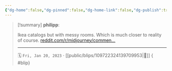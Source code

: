 ```yaml
---
{"dg-home":false,"dg-pinned":false,"dg-home-link":false,"dg-publish":true,"tags":["dgblip"],"disabled rules":["yaml-title","yaml-title-alias","file-name-heading"],"title":"philipp on mastodon @ 2023-01-20","created-date":"2023-01-20T15:49:59","id":109722324139709950,"updated-date":"2025-05-02T08:50:43","dg-path":"blips/109722324139709953.md","permalink":"/blips/109722324139709953/","dgPassFrontmatter":true}
---
```


> [!summary] **philipp**:
>
> Ikea catalogs but with messy rooms. Which is much closer to reality of course. [reddit.com/r/midjourney/commen…](https://www.reddit.com/r/midjourney/comments/10f4xmc/ikea_catalog_but_with_messy_rooms/)
> - - -
>
> 🗓️ `Fri, Jan 20, 2023` · [[public/blips/109722324139709953\|🔗]]
{ #blip}

